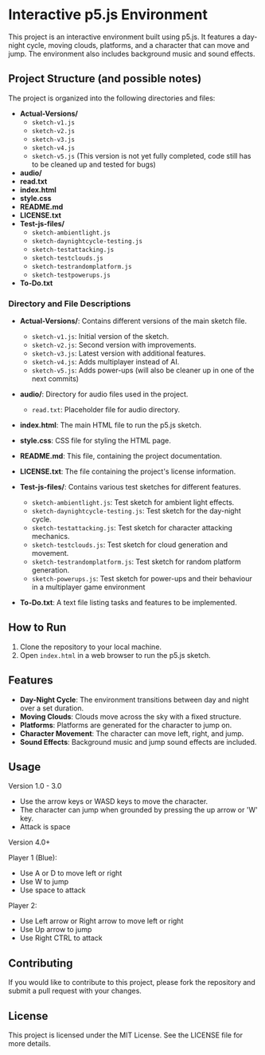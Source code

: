# Interactive p5.js Environment

This project is an interactive environment built using p5.js. It features a day-night cycle, moving clouds, platforms, and a character that can move and jump. The environment also includes background music and sound effects.

## Project Structure (and possible notes)

The project is organized into the following directories and files:

- **Actual-Versions/**
  - `sketch-v1.js`
  - `sketch-v2.js`
  - `sketch-v3.js`
  - `sketch-v4.js`
  - `sketch-v5.js` (This version is not yet fully completed, code still has to be cleaned up and tested for bugs)
- **audio/**
- **read.txt**
- **index.html**
- **style.css**
- **README.md**
- **LICENSE.txt**
- **Test-js-files/**
  - `sketch-ambientlight.js`
  - `sketch-daynightcycle-testing.js`
  - `sketch-testattacking.js`
  - `sketch-testclouds.js`
  - `sketch-testrandomplatform.js`
  - `sketch-testpowerups.js`
- **To-Do.txt**

### Directory and File Descriptions

- **Actual-Versions/**: Contains different versions of the main sketch file.

  - `sketch-v1.js`: Initial version of the sketch.
  - `sketch-v2.js`: Second version with improvements.
  - `sketch-v3.js`: Latest version with additional features.
  - `sketch-v4.js`: Adds multiplayer instead of AI.
  - `sketch-v5.js`: Adds power-ups (will also be cleaner up in one of the next commits)

- **audio/**: Directory for audio files used in the project.

  - `read.txt`: Placeholder file for audio directory.

- **index.html**: The main HTML file to run the p5.js sketch.

- **style.css**: CSS file for styling the HTML page.

- **README.md**: This file, containing the project documentation.

- **LICENSE.txt**: The file containing the project's license information.

- **Test-js-files/**: Contains various test sketches for different features.

  - `sketch-ambientlight.js`: Test sketch for ambient light effects.
  - `sketch-daynightcycle-testing.js`: Test sketch for the day-night cycle.
  - `sketch-testattacking.js`: Test sketch for character attacking mechanics.
  - `sketch-testclouds.js`: Test sketch for cloud generation and movement.
  - `sketch-testrandomplatform.js`: Test sketch for random platform generation.
  - `sketch-powerups.js`: Test sketch for power-ups and their behaviour in a multiplayer game environment

- **To-Do.txt**: A text file listing tasks and features to be implemented.

## How to Run

1. Clone the repository to your local machine.
2. Open `index.html` in a web browser to run the p5.js sketch.

## Features

- **Day-Night Cycle**: The environment transitions between day and night over a set duration.
- **Moving Clouds**: Clouds move across the sky with a fixed structure.
- **Platforms**: Platforms are generated for the character to jump on.
- **Character Movement**: The character can move left, right, and jump.
- **Sound Effects**: Background music and jump sound effects are included.

## Usage

Version 1.0 - 3.0

- Use the arrow keys or WASD keys to move the character.
- The character can jump when grounded by pressing the up arrow or 'W' key.
- Attack is space

Version 4.0+

Player 1 (Blue):

- Use A or D to move left or right
- Use W to jump
- Use space to attack

Player 2:

- Use Left arrow or Right arrow to move left or right
- Use Up arrow to jump
- Use Right CTRL to attack

## Contributing

If you would like to contribute to this project, please fork the repository and submit a pull request with your changes.

## License

This project is licensed under the MIT License. See the LICENSE file for more details.
